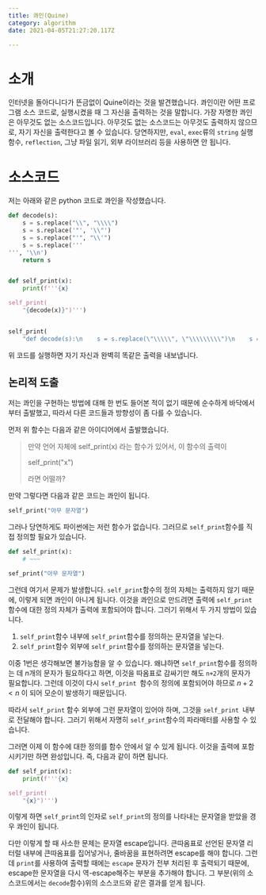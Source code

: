 ```yaml
---
title: 콰인(Quine)
category: algorithm
date: 2021-04-05T21:27:20.117Z

---
```


# 소개

 인터넷을 돌아다니다가 뜬금없이 Quine이라는 것을 발견했습니다. 콰인이란 어떤 프로그램 소스 코드로, 실행시켰을 때 그 자신을 출력하는 것을 말합니다. 가장 자명한 콰인은 아무것도 없는 소스코드입니다. 아무것도 없는 소스코드는 아무것도 출력하지 않으므로, 자기 자신을 출력한다고 볼 수 있습니다. 당연하지만, `eval`, `exec`류의 `string` 실행 함수, `reflection`, 그냥 파일 읽기, 외부 라이브러리 등을 사용하면 안 됩니다.

# 소스코드

저는 아래와 같은 python 코드로 콰인을 작성했습니다.

```python
def decode(s):
    s = s.replace("\\", "\\\\")
    s = s.replace('"', '\\"')
    s = s.replace("'", "\\'")
    s = s.replace('''
''', '\\n')
    return s


def self_print(x):
    print(f'''{x}

self_print(
    "{decode(x)}")''')


self_print(
    "def decode(s):\n    s = s.replace(\"\\\\\", \"\\\\\\\\\")\n    s = s.replace(\'\"\', \'\\\\\"\')\n    s = s.replace(\"\'\", \"\\\\\'\")\n    s = s.replace(\'\'\'\n\'\'\', \'\\\\n\')\n    return s\n\n\ndef self_print(x):\n    print(f\'\'\'{x}\n\nself_print(\n    \"{decode(x)}\")\'\'\')")

```

위 코드를 실행하면 자기 자신과 완벽히 똑같은 출력을 내보냅니다.

## 논리적 도출

저는 콰인을 구현하는 방법에 대해 한 번도 들어본 적이 없기 때문에 순수하게 바닥에서부터 출발했고, 따라서 다른 코드들과 방향성이 좀 다를 수 있습니다.

먼저 위 함수는 다음과 같은 아이디어에서 출발했습니다.

> 만약 언어 자체에 self_print(x) 라는 함수가 있어서, 이 함수의 출력이
>
> self_print("x")
>
> 라면 어떨까?

만약 그렇다면 다음과 같은 코드는 콰인이 됩니다.

```python
self_print("아무 문자열")
```

그러나 당연하게도 파이썬에는 저런 함수가 없습니다. 그러므로 `self_print`함수를 직접 정의할 필요가 있습니다.

```python
def self_print(x):
	# ~~~

sef_print("아무 문자열")
```

그런데 여기서 문제가 발생합니다. `self_print`함수의 정의 자체는 출력하지 않기 때문에, 이렇게 되면 콰인이 아니게 됩니다. 이것을 콰인으로 만드려면 출력에 `self_print`함수에 대한 정의 자체가 출력에 포함되어야 합니다. 그러기 위해서 두 가지 방법이 있습니다.

1. `self_print`함수 내부에 `self_print`함수를 정의하는 문자열을 넣는다.
2. `self_print`함수 외부에 `self_print`함수를 정의하는 문자열을 넣는다.

이중 1번은 생각해보면 불가능함을 알 수 있습니다. 왜냐하면 `self_print`함수를 정의하는 데 $n$개의 문자가 필요하다고 하면, 이것을 따옴표로 감싸기만 해도 `n+2`개의 문자가 필요합니다. 그런데 이것이 다시 `self_print `함수의 정의에 포함되어야 하므로 $n+2 < n$ 이 되어 모순이 발생하기 때문입니다.

 따라서 `self_print` 함수 외부에 그런 문자열이 있어야 하며, 그것을 `self_print `내부로 전달해야 합니다. 그러기 위해서 자명히 `self_print`함수의 파라매터를 사용할 수 있습니다.

 그러면 이제 이 함수에 대한 정의를 함수 안에서 알 수 있게 됩니다. 이것을 출력에 포함시키기만 하면 완성입니다. 즉, 다음과 같이 하면 됩니다.

```python
def self_print(x):
    print(f'''{x}

self_print(
    "{x}")''')
```

이렇게 하면 `self_print`의 인자로 `self_print`의 정의를 나타내는 문자열을 받았을 경우 콰인이 됩니다.

 다만 이렇게 할 때 사소한 문제는 문자열 escape입니다. 큰따옴표로 선언된 문자열 리터럴 내부에 큰따옴표를 집어넣거나, 줄바꿈을 표현하려면 escape를 해야 합니다. 그런데 `print`를 사용하여 출력할 때에는 `escape` 문자가 전부 처리된 후 출력되기 때문에,  escape한 문자열을 다시 역-escape해주는 부분을 추가해야 합니다. 그 부분(위의 소스코드에서는 `decode`함수)위의 소스코드와 같은 결과를 얻게 됩니다.